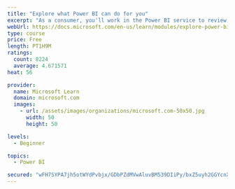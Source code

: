 ```yaml
---
title: "Explore what Power BI can do for you"
excerpt: "As a consumer, you'll work in the Power BI service to review and interact with content that has been shared with you. This module provides the foundational information that you need to work effectively in the Power BI service."
webUrl: https://docs.microsoft.com/en-us/learn/modules/explore-power-bi-service/
type: course
price: Free
length: PT1H9M
ratings:
  count: 8224
  average: 4.671571
heat: 56

provider:
  name: Microsoft Learn
  domain: microsoft.com
  images:
    - url: /assets/images/organizations/microsoft.com-50x50.jpg
      width: 50
      height: 50

levels:
  - Beginner

topics:
  - Power BI

secured: "wFH7SYPA7jh5otWYdPvbjx/GDbPZdMVwAluvBM539DIiPy/bxZ5uyh2GGYcnXFn78WIa9KHvrrh2N52pZ6dfm9CskRd5kJ+xZ7k8i2PZrjrq4P6XDN186Uxos+vBcw6EHpaFk5kixQnV2O6U8wLNnGCsGahTO3YfVrsgGwaYwGvtSTQgpThIWlw4O8+pPlMvTDRIGk4ZdIrqC2TL42QUCunFt/PMXKOlEs/fQYMqnJj2d6sngYHxVJsuMewMBKTdGQrm5bP4sbWrujDxov3E6scEAMNjfOv5jyVha8unrJeSpa8r8PdYEmahN/o3gAMWXQZ8g+UB1yJEGtYydrQmQXM6vtrbm7xFPG0pIstUVyYFBQUVxowvgE3IvVepu5PDNQkGggoW/Sd4cRDI7PiwakOlXD+DnWUEKRO/grZ5G2U=;leJy2C1y0T6N5a5UwB539w=="
---
```


